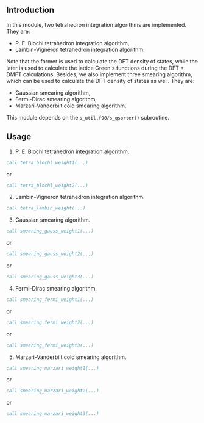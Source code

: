 ## Introduction

In this module, two tetrahedron integration algorithms are implemented. They are:

* P. E. Blochl tetrahedron integration algorithm,
* Lambin-Vigneron tetrahedron integration algorithm.

Note that the former is used to calculate the DFT density of states, while the later is used to calculate the lattice Green's functions during the DFT + DMFT calculations. Besides, we also implement three smearing algorithm, which can be used to calculate the DFT density of states as well. They are:

* Gaussian smearing algorithm,
* Fermi-Dirac smearing algorithm,
* Marzari-Vanderbilt cold smearing algorithm.

This module depends on the `s_util.f90/s_qsorter()` subroutine.

## Usage

1. P. E. Blochl tetrahedron integration algorithm.

```fortran
call tetra_blochl_weight1(...)
```

or

```fortran
call tetra_blochl_weight2(...)
```

2. Lambin-Vigneron tetrahedron integration algorithm.

```fortran
call tetra_lambin_weight(...)
```

3. Gaussian smearing algorithm.

```fortran
call smearing_gauss_weight1(...)
```

or

```fortran
call smearing_gauss_weight2(...)
```

or

```fortran
call smearing_gauss_weight3(...)
```

4. Fermi-Dirac smearing algorithm.

```fortran
call smearing_fermi_weight1(...)
```

or

```fortran
call smearing_fermi_weight2(...)
```

or

```fortran
call smearing_fermi_weight3(...)
```

5. Marzari-Vanderbilt cold smearing algorithm.

```fortran
call smearing_marzari_weight1(...)
```

or

```fortran
call smearing_marzari_weight2(...)
```

or

```fortran
call smearing_marzari_weight3(...)
```
